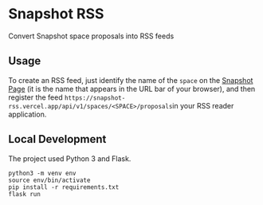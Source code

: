 # Snapshot RSS

Convert Snapshot space proposals into RSS feeds

## Usage

To create an RSS feed, just identify the name of the `space` on the [Snapshot Page](https://snapshot.page) (it is the name that appears in the URL bar of your browser), and then register the feed `https://snapshot-rss.vercel.app/api/v1/spaces/<SPACE>/proposals`in your RSS reader application.

## Local Development

The project used Python 3 and Flask.

```shell
python3 -m venv env 
source env/bin/activate
pip install -r requirements.txt
flask run
```
